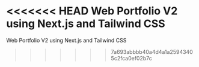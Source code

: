 <<<<<<< HEAD
Web Portfolio V2 using Next.js and Tailwind CSS
=======
Web Portfolio V2 using Next.js and Tailwind CSS
>>>>>>> 7a693abbbb40a4d4a1a25943405c2fca0ef02b7c
